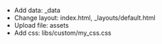 * Add data: _data
* Change layout: index.html, _layouts/default.html
* Upload file: assets
* Add css: libs/custom/my_css.css
